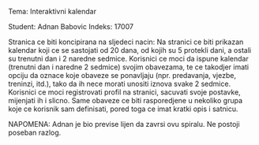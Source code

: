 Tema: Interaktivni kalendar

Student: Adnan Babovic		Indeks: 17007

Stranica ce biti koncipirana na sljedeci nacin: 
Na stranici ce biti prikazan kalendar koji ce se sastojati od 20 dana, od kojih su 5 protekli dani, a ostali su trenutni dan i 2 naredne sedmice. Korisnici ce moci da ispune kalendar (trenutni dan i naredne 2 sedmice) svojim obavezama, te ce takodjer imati opciju da oznace koje obaveze se ponavljaju (npr. predavanja, vjezbe, treninzi, itd.), tako da ih nece morati unositi iznova svake 2 sedmice. Korisnici ce moci registrovati profil na stranici, sacuvati svoje postavke, mijenjati ih i slicno. Same obaveze ce biti rasporedjene u nekoliko grupa koje ce korisnik sam definisati, pored toga ce imat kratki opis i satnicu. 


NAPOMENA: Adnan je bio previse lijen da zavrsi ovu spiralu. Ne postoji poseban razlog. 
